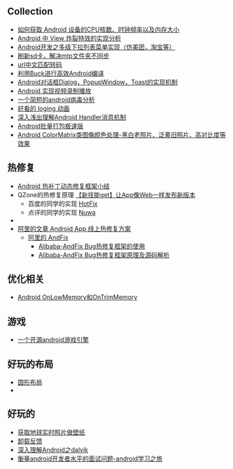 ## Collection

* [如何获取 Android 设备的CPU核数、时钟频率以及内存大小](http://blog.csdn.net/feelang/article/details/46554095)  
* [Android 中 View 炸裂特效的实现分析](http://blog.csdn.net/feelang/article/details/48817145)  
* [Android开发之多级下拉列表菜单实现（仿美团，淘宝等）](http://blog.csdn.net/minimicall/article/details/39484493)  
* [刷新sd卡，解决mtp文件夹不同步](http://blog.csdn.net/lincyang/article/details/45766479)  
* [url中文匹配转码](http://blog.csdn.net/dalancon/article/details/17282469)  
* [利用Buck进行高效Android编译](http://www.infoq.com/cn/news/2015/06/buck-android-build)  
* [Android对话框Dialog，PopupWindow，Toast的实现机制](http://blog.csdn.net/feiduclear_up/article/details/49080587)  
* [Android 实现视频录制播放](http://blog.csdn.net/yilip/article/details/45075541)    
* [一个简短的android病毒分析](http://blog.csdn.net/songguobing/article/details/9309269) 
* [好看的 loging 动画](http://mp.weixin.qq.com/s?__biz=MjM5NTQ5MjIyMA==&mid=400603665&idx=3&sn=4e97192d34de86199ba33cb5d524cc77&scene=2&srcid=1102vbz5Y1K0vzTGKLeDTxdb&from=timeline&isappinstalled=0&uin=MTY5MDI4NDA4Mg%3D%3D&key=04dce534b3b035ef2b9162c22037a6a1f626b043ef93fd5f8630571da1bfb73b806c0c1845be61b02ecf4d7af6a8d652&devicetype=iMac+MacBookPro11%2C3+OSX+OSX+10.11.1+build%2815B42%29&version=11020201&lang=zh_CN&pass_ticket=Ccw4gTzWdRRgQlUTS3FRKMvcvEW0%2FQ1EVlRdgrv%2BfJRCXJxO2Irjh5hIHMni2E7p)  
* [深入浅出理解Android Handler消息机制](http://codecloud.net/android-handler-6351.html)  
* [Android批量打包极速版](http://ihongqiqu.com/blog/2015/07/16/android-mutiple-channel-build/)  
* [Android ColorMatrix类图像颜色处理-黑白老照片、泛黄旧照片、高对比度等效果](http://blog.csdn.net/lpjishu/article/details/45533557)  

## 热修复
* [Android 热补丁动态修复框架小结](http://blog.csdn.net/lmj623565791/article/details/49883661)  
* QZone的热修复原理 [【新技能get】让App像Web一样发布新版本](http://bugly.qq.com/blog/?p=781)  
  * 百度的同学的实现 [HotFix](https://github.com/dodola/HotFix)  
  * 点评的同学的实现 [Nuwa](https://github.com/jasonross/Nuwa)  
* 
* [阿里的文章 Android App 线上热修复方案](http://lirenlong.github.io/hotfix/)  
  * [阿里的 AndFix](https://github.com/alibaba/AndFix)  
    * [Alibaba-AndFix Bug热修复框架的使用](http://blog.csdn.net/qxs965266509/article/details/49802429)  
    * [Alibaba-AndFix Bug热修复框架原理及源码解析](http://blog.csdn.net/qxs965266509/article/details/49816007)

## 优化相关  
* [Android OnLowMemory和OnTrimMemory](http://blog.csdn.net/zq13561411965/article/details/47907257)  

## 游戏  
* [一个开源android游戏引擎](https://github.com/lfkdsk/JustWeEngine)

## 好玩的布局  
* [圆形布局](https://github.com/Danylo2006/LondonEyeLayoutManager)
* 
## 好玩的  
* [获取地球实时照片做壁纸](https://github.com/bitdust/EarthLiveSharp)  
* [卸载反馈](https://github.com/CharonChui/UninstallFeedback)  
* [深入理解Android之dalvik](http://vdisk.weibo.com/s/z68f8l0xU7buA)
* [衡量android开发者水平的面试问题-android学习之旅](http://blog.csdn.net/lpjishu/article/details/50316919)
